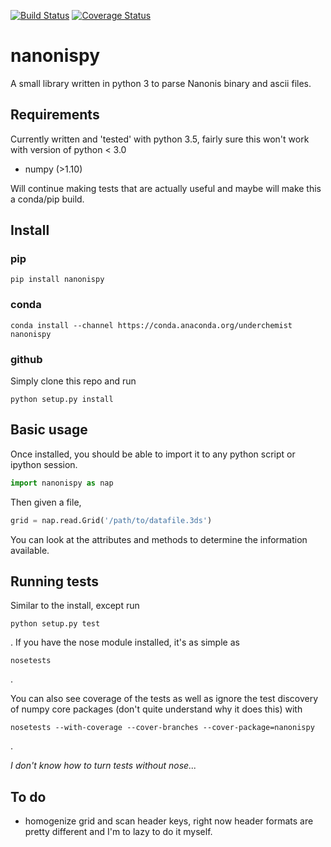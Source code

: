[![Build Status](https://travis-ci.org/underchemist/nanonispy.svg?branch=master)](https://travis-ci.org/underchemist/nanonispy)
[![Coverage Status](https://coveralls.io/repos/underchemist/nanonispy/badge.svg?branch=master&service=github)](https://coveralls.io/github/underchemist/nanonispy?branch=master)
# nanonispy

A small library written in python 3 to parse Nanonis binary and ascii files. 

## Requirements

Currently written and 'tested' with python 3.5, fairly sure this won't work with version of python < 3.0

- numpy (>1.10)

Will continue making tests that are actually useful and maybe will make this a conda/pip build.

## Install
### pip
```
pip install nanonispy
```

### conda
```
conda install --channel https://conda.anaconda.org/underchemist nanonispy
```

### github
Simply clone this repo and run
```
python setup.py install
```

## Basic usage

Once installed, you should be able to import it to any python script or ipython session.

```python
import nanonispy as nap
```

Then given a file,

```python
grid = nap.read.Grid('/path/to/datafile.3ds')
```

You can look at the attributes and methods to determine the information available. 

## Running tests
Similar to the install, except run
```
python setup.py test
```
.
If you have the nose module installed, it's as simple as 
```
nosetests
```
.

You can also see coverage of the tests as well as ignore the test discovery of numpy core packages (don't quite understand why it does this) with
```
nosetests --with-coverage --cover-branches --cover-package=nanonispy
```
.

*I don't know how to turn tests without nose...*

## To do
- homogenize grid and scan header keys, right now header formats are pretty different and I'm to lazy to do it myself.

